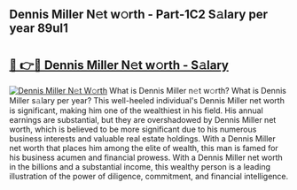 ## Dennis Miller N𝚎t w𝚘rth - Part-1C2 S𝚊lary per year 89uI1

# <h2><a href="http://gc2rwk.nevu.top/?p=Dennis+Miller">🔗 👉🔴 Dennis Miller N𝚎t w𝚘rth - S𝚊lary</a></h2>

[![Dennis Miller N𝚎t W𝚘rth](https://i.imgur.com/Oavwk0R.jpeg)](http://gc2rwk.nevu.top/?p=Dennis+Miller)
What is Dennis Miller n𝚎t w𝚘rth? What is Dennis Miller s𝚊lary per year?
This well-heeled individual's Dennis Miller net worth is significant, making him one of the wealthiest in his field. His annual earnings are substantial, but they are overshadowed by Dennis Miller net worth, which is believed to be more significant due to his numerous business interests and valuable real estate holdings. With a Dennis Miller net worth that places him among the elite of wealth, this man is famed for his business acumen and financial prowess. With a Dennis Miller net worth in the billions and a substantial income, this wealthy person is a leading illustration of the power of diligence, commitment, and financial intelligence.
